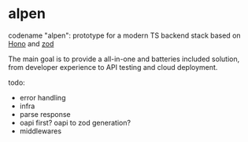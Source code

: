 # alpen

codename "alpen": prototype for a modern TS backend stack based on [Hono](https://hono.dev/) and [zod](https://zod.dev/)

The main goal is to provide a all-in-one and batteries included solution,
from developer experience to API testing and cloud deployment.

todo:

-   error handling
-   infra
-   parse response
-   oapi first? oapi to zod generation?
-   middlewares
